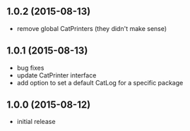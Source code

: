 ## 1.0.2 (2015-08-13)

- remove global CatPrinters (they didn't make sense)

## 1.0.1 (2015-08-13)

- bug fixes
- update CatPrinter interface
- add option to set a default CatLog for a specific package

## 1.0.0 (2015-08-12)

- initial release